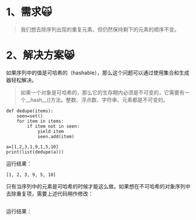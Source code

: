 # 1、需求🙀

> 我们想去除序列出现的重复元素，但仍然保持剩下的元素的顺序不变。

# 2、解决方案😸

如果序列中的值是可哈希的（hashable），那么这个问题可以通过使用集合和生成器轻松解决。

> 如果一个对象是可哈希的，那么它的生存期内必须是不可变的，它需要有一个__hash__()方法。整数、浮点数、字符串、元素都是不可变的。

```
def dedupe(items):
    seen=set()
    for item in items:
        if item not in seen:
            yield item
            seen.add(item)

a=[1,2,3,1,9,1,5,10]
print(list(dedupe(a)))
```

运行结果：

```
[1, 2, 3, 9, 5, 10]
```

只有当序列中的元素是可哈希的时候才能这么做。如果想在不可哈希的对象序列中去除重复项，需要上述代码稍作修改：

```

```

运行结果：

```

```



